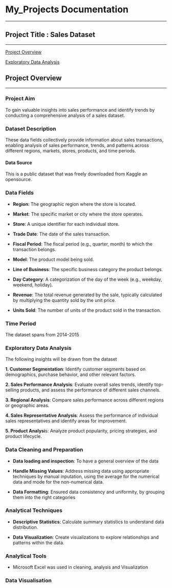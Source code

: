 # My_Projects Documentation
---
## Project Title : Sales Dataset

---
[Project Overview](#project-overview)

[Exploratory Data Analysis](#eploratory-dataanalysis)

## Project Overview
---
### Project Aim
To gain valuable insights into sales performance and identify trends by conducting a comprehensive analysis of a sales dataset.

### Dataset Description
These data fields collectively provide information about sales transactions, enabling analysis of sales performance, trends, and patterns across different regions, markets, stores, products, and time periods.

#### Data Source 
This is a public dataset that was freely downloaded from Kaggle an opensource.

### Data Fields
- **Region**: The geographic region where the store is located.

- **Market**: The specific market or city where the store operates.

- **Store**: A unique identifier for each individual store.

- **Trade Date**: The date of the sales transaction.

- **Fiscal Period**: The fiscal period (e.g., quarter, month) to which the transaction belongs.

- **Model**: The product model being sold.

- **Line of Business**: The specific business category the product belongs.

- **Day Category**: A categorization of the day of the week (e.g., weekday, weekend, holiday).

- **Revenue**: The total revenue generated by the sale, typically calculated by multiplying the quantity sold by the unit price.

- **Units Sold**: The number of units of the product sold in the transaction.

### Time Period
The dataset spans from 2014-2015 
 
### Exploratory Data Analysis
The following insights will be drawn from the dataset

**1. Customer Segmentation**: Identify customer segments based on demographics, purchase behavior, and other relevant factors.

**2. Sales Performance Analysis**: Evaluate overall sales trends, identify top-selling products, and assess the performance of different sales channels.

**3. Regional Analysis**: Compare sales performance across different regions or geographic areas.

**4. Sales Representative Analysis**: Assess the performance of individual sales representatives and identify areas for improvement.

**5. Product Analysi**s: Analyze product popularity, pricing strategies, and product lifecycle.

### Data Cleaning and Preparation

- **Data loading and inspection**: To have a general overview of the data

- **Handle Missing Values**: Address missing data using appropriate techniques by manual inputation, using the average for the numerical data and mode for the non-numerical data.

- **Data Formatting**: Ensured data consistency and uniformity, by grouping them into the right categories

### Analytical Techniques

- **Descriptive Statistics**: Calculate summary statistics  to understand data distribution.

- **Data Visualization**: Create visualizations to explore relationships and patterns within the data.

### Analytical Tools 
- Microsoft Excel was used in cleaning, analysis and Visualization
  
### Data Visualisation
